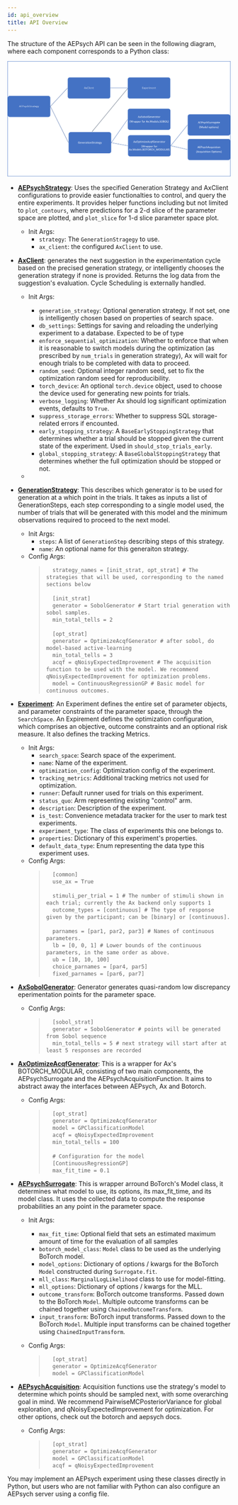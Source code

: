 ```yaml
---
id: api_overview
title: API Overview
---
```


The structure of the AEPsych API can be seen in the following diagram, where each component corresponds to a Python class:

![AEPsych API](assets/new_api_diagram.png)


- **[AEPsychStrategy](../aepsych/strategy.py#L500)**: Uses the specified Generation Strategy and AxClient configurations to provide easier functionalties to control, and query the entire experiments. It provides helper functions including but not limited to `plot_contours`, where predictions for a 2-d slice of the parameter space are plotted, and `plot_slice` for 1-d slice parameter space plot.

    - Init Args:
        - `strategy`: The `GenerationStragegy` to use.
        - `ax_client`: the configured `AxClient` to use.


- **[AxClient](https://github.com/facebook/Ax/blob/main/ax/service/ax_client.py#L108)**: generates the next suggestion in the experimentation cycle based on the precised generation strategy, or intelligently chooses the generation strategy if none is provided. Returns the log data from the suggestion's evaluation. Cycle Scheduling is externally handled.

    - Init Args:
        - `generation_strategy`: Optional generation strategy. If not set, one is intelligently chosen based on properties of search space.
        - `db_settings`: Settings for saving and reloading the underlying experiment to a database. Expected to be of type
        - `enforce_sequential_optimization`: Whether to enforce that when it is reasonable to switch models during the optimization (as prescribed
            by `num_trials` in generation strategy), Ax will wait for enough trials to be completed with data to proceed. 
        - `random_seed`: Optional integer random seed, set to fix the optimization
            random seed for reproducibility.
        - `torch_device`: An optional `torch.device` object, used to choose the device used for generating new points for trials.
        - `verbose_logging`: Whether Ax should log significant optimization events, defaults to `True`.
        - `suppress_storage_errors`: Whether to suppress SQL storage-related errors if encounted. 
        - `early_stopping_strategy`: A `BaseEarlyStoppingStrategy` that determines whether a trial should be stopped given the current state of
            the experiment. Used in `should_stop_trials_early`.
        - `global_stopping_strategy`: A `BaseGlobalStoppingStrategy` that determines whether the full optimization should be stopped or not.
    
    -

- **[GenerationStrategy](https://github.com/facebook/Ax/blob/main/ax/modelbridge/generation_strategy.py#L46)**: This describes which generator is to be used for generation at a which point in the trials. It takes as inputs a list of GenerationSteps, each step corresponding to a single model used, the number of trials that will be generated with this model and the minimum observations required to proceed to the next model. 
    - Init Args:
        - `steps`: A list of `GenerationStep` describing steps of this strategy.
        - `name`: An optional name for this generaiton strategy.
    - Config Args:
        >       strategy_names = [init_strat, opt_strat] # The strategies that will be used, corresponding to the named sections below
        >
        >       [init_strat]
        >       generator = SobolGenerator # Start trial generation with sobol samples.
        >       min_total_tells = 2
        >
        >       [opt_strat]
        >       generator = OptimizeAcqfGenerator # after sobol, do model-based active-learning
        >       min_total_tells = 3
        >       acqf = qNoisyExpectedImprovement # The acquisition function to be used with the model. We recommend qNoisyExpectedImprovement for optimization problems.
        >       model = ContinuousRegressionGP # Basic model for continuous outcomes.

- **[Experiment](https://github.com/facebook/Ax/blob/main/ax/core/experiment.py#L59)**: An Experiment defines the entire set of parameter objects, and parameter constraints of the parameter space, through the `SearchSpace`. An Expirement defines the optimization configuration, which comprises an objective, outcome constraints and an optional risk measure. It also defines the tracking Metrics.

    - Init Args:
        - `search_space`: Search space of the experiment.
        - `name`: Name of the experiment.
        - `optimization_config`: Optimization config of the experiment.
        - `tracking_metrics`: Additional tracking metrics not used for optimization.
        - `runner`: Default runner used for trials on this experiment.
        - `status_quo`: Arm representing existing "control" arm.
        - `description`: Description of the experiment.
        - `is_test`: Convenience metadata tracker for the user to mark test experiments.
        - `experiment_type`: The class of experiments this one belongs to.
        - `properties`: Dictionary of this experiment's properties.
        - `default_data_type`: Enum representing the data type this experiment uses.
    - Config Args:
        >       [common]
        >       use_ax = True
        >       
        >       stimuli_per_trial = 1 # The number of stimuli shown in each trial; currently the Ax backend only supports 1
        >       outcome_types = [continuous] # The type of response given by the participant; can be [binary] or [continuous].
        >
        >       parnames = [par1, par2, par3] # Names of continuous parameters.
        >       lb = [0, 0, 1] # Lower bounds of the continuous parameters, in the same order as above.
        >       ub = [10, 10, 100]
        >       choice_parnames = [par4, par5]
        >       fixed_parnames = [par6, par7]

- **[AxSobolGenerator](../aepsych/generators/sobol_generator.py#L93)**: Generator generates quasi-random low discrepancy eperimentation points for the parameter space.
    - Config Args:
        >       [sobol_strat]
        >       generator = SobolGenerator # points will be generated from Sobol sequence
        >       min_total_tells = 5 # next strategy will start after at least 5 responses are recorded
                            


- **[AxOptimizeAcqfGenerator](../aepsych/generators/optimize_acqf_generator.py#L182)**: This is a wrapper for Ax's BOTORCH_MODULAR, consisting of two main components, the AEPsychSurrogate and the AEPsychAcquisitionFunction. It aims to abstract away the interfaces between AEPsych, Ax and Botorch.
    - Config Args:
        >       [opt_strat]
        >       generator = OptimizeAcqfGenerator
        >       model = GPClassificationModel
        >       acqf = qNoisyExpectedImprovement
        >       min_total_tells = 100
        >
        >       # Configuration for the model
        >       [ContinuousRegressionGP]
        >       max_fit_time = 0.1

- **[AEPsychSurrogate](../aepsych/models/surrogate.py#L18)**: This is wrapper arround BoTorch's Model class, it determines what model to use, its options, its max_fit_time, and its model class. It uses the collected data to compute the response probabilities an any point in the parameter space.

    - Init Args:
        - `max_fit_time`: Optional field that sets an estimated maximum amount of time for the evaluation of all samples
        - `botorch_model_class`: `Model` class to be used as the underlying BoTorch model.
        - `model_options`: Dictionary of options / kwargs for the BoTorch `Model` constructed during `Surrogate.fit`.
        - `mll_class`: `MarginalLogLikelihood` class to use for model-fitting.
        - `mll_options`: Dictionary of options / kwargs for the MLL.
        - `outcome_transform`: BoTorch outcome transforms. Passed down to the BoTorch `Model`. Multiple outcome transforms can be chained
            together using `ChainedOutcomeTransform`.
        - `input_transform`: BoTorch input transforms. Passed down to the BoTorch `Model`. Multiple input transforms can be chained
            together using `ChainedInputTransform`.
        <!-- - `covar_module_class`: Covariance module class, not yet used. Will be used to construct custom BoTorch `Model` in the future.
        - `covar_module_options`: Covariance module kwargs, not yet used. Will be used to construct custom BoTorch `Model` in the future.
        - `likelihood`: `Likelihood` class, not yet used. Will be used to construct custom BoTorch `Model` in the future.
        - `likelihood_options`: Likelihood options, not yet used. Will be used to construct custom BoTorch `Model` in the future. -->

    - Config Args:
        >       [opt_strat]
        >       generator = OptimizeAcqfGenerator
        >       model = GPClassificationModel

- **[AEPsychAcquisition](../aepsych/acquisition/acquisition.py#L15)**: Acquisition functions use the strategy's model to determine which points should be sampled next, with some overarching goal in mind. We recommend PairwiseMCPosteriorVariance for global exploration, and qNoisyExpectedImprovement for optimization. For other options, check out the botorch and aepsych docs.
    - Config Args:
        >       [opt_strat]
        >       generator = OptimizeAcqfGenerator
        >       model = GPClassificationModel
        >       acqf = qNoisyExpectedImprovement

You may implement an AEPsych experiment using these classes directly in Python, but users who are not familiar with Python can also configure an AEPsych server using a config file.
